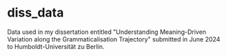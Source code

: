 # diss_data
Data used in my dissertation entitled "Understanding Meaning-Driven Variation along the Grammaticalisation Trajectory" submitted in June 2024 to Humboldt-Universität zu Berlin.
